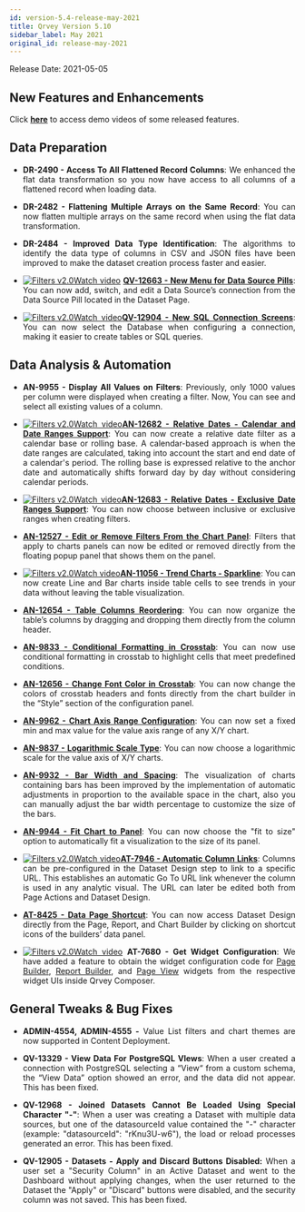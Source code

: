 ```yaml
---
id: version-5.4-release-may-2021
title: Qrvey Version 5.10
sidebar_label: May 2021
original_id: release-may-2021
---
```

<div style="text-align: justify">
Release Date: 2021-05-05


## New Features and Enhancements 

Click <a href="/docs/video-training/release/version-5.10" target="_blank"> <strong>here</strong></a> to access demo videos of some released features.

## Data Preparation

* <strong>DR-2490 - Access To All Flattened Record Columns</strong>: We enhanced the flat data transformation so you now have access to all columns of a flattened record when loading data.

* <strong>DR-2482 - Flattening Multiple Arrays on the Same Record</strong>: You can now flatten multiple arrays on the same record when using the flat data transformation.

* <strong>DR-2484 - Improved Data Type Identification</strong>: The algorithms to identify the data type of columns in CSV and JSON files have been improved to make the dataset creation process faster and easier.

* <a href="/docs/video-training/release/version-5.10/#new-menu-for-data-source-pills-and-new-connections-screens" target="_blank" class="tooltip"><img alt="Filters v2.0" src="https://s3.amazonaws.com/cdn.qrvey.com/documentation_assets/release-notes/video_icon.png#thumbnail-20" class="video-icon-png"><span class="tooltiptext">Watch video</span></a>  <a href="/docs/ui-docs/datasets/datasets/#changing-the-data-source" target="_blank"><strong>QV-12663 - New Menu for Data Source Pills</strong></a>: You can now add, switch, and edit a Data Source’s connection from the Data Source Pill located in the Dataset Page. 

* <a href="/docs/video-training/release/version-5.10/#new-menu-for-data-source-pills-and-new-connections-screens" target="_blank" class="tooltip"><img alt="Filters v2.0" src="https://s3.amazonaws.com/cdn.qrvey.com/documentation_assets/release-notes/video_icon.png#thumbnail-20" class="video-icon-png"><span class="tooltiptext">Watch video</span></a><a href="/docs/ui-docs/datasets/databases/" target="_blank"><strong>QV-12904 - New SQL Connection Screens</strong></a>: You can now select the Database when configuring a connection, making it easier to create tables or SQL queries. 


## Data Analysis & Automation

* <strong>AN-9955 - Display All Values on Filters</strong>: Previously, only 1000 values per column were displayed when creating a filter. Now, You can see and select all existing values of a column.

* <a href="/docs/video-training/release/version-5.10/#relative-date---new-date-ranges" target="_blank" class="tooltip"><img alt="Filters v2.0" src="https://s3.amazonaws.com/cdn.qrvey.com/documentation_assets/release-notes/video_icon.png#thumbnail-20" class="video-icon-png"><span class="tooltiptext">Watch video</span></a><a href="/docs/ui-docs/filtering-data/working-with-filters/#calendar-versus-rolling-date-ranges" target="_blank"><strong>AN-12682 - Relative Dates - Calendar and Date Ranges Support</strong></a>: You can now create a relative date filter as a calendar base or rolling base. A calendar-based approach is when the date ranges are calculated, taking into account the start and end date of a calendar's period. The rolling base is expressed relative to the anchor date and automatically shifts forward day by day without considering calendar periods.

* <a href="/docs/video-training/release/version-5.10/#relative-date---new-date-ranges" target="_blank" class="tooltip"><img alt="Filters v2.0" src="https://s3.amazonaws.com/cdn.qrvey.com/documentation_assets/release-notes/video_icon.png#thumbnail-20" class="video-icon-png"><span class="tooltiptext">Watch video</span></a><a href="/docs/ui-docs/filtering-data/working-with-filters/#inclusive-versus-exclusive-date-ranges" target="_blank"><strong>AN-12683 - Relative Dates - Exclusive Date Ranges Support</strong></a>: You can now choose between inclusive or exclusive ranges when creating filters.

* <a href="/docs/ui-docs/filtering-data/working-with-filters/#seeedit-filters-directly-from-charts" target="_blank"><strong>AN-12527 - Edit or Remove Filters From the Chart Panel</strong></a>: Filters that apply to charts panels can now be edited or removed directly from the floating popup panel that shows them on the panel.

* <a href="/docs/video-training/release/version-5.10/#trend-charts---sparkline" target="_blank" class="tooltip"><img alt="Filters v2.0" src="https://s3.amazonaws.com/cdn.qrvey.com/documentation_assets/release-notes/video_icon.png#thumbnail-20" class="video-icon-png"><span class="tooltiptext">Watch video</span></a><a href="/docs/ui-docs/dataviews/chart-types/#charts-in-tables" target="_blank"><strong>AN-11056 - Trend Charts - Sparkline</strong></a>: You can now create Line and Bar charts inside table cells to see trends in your data without leaving the table visualization.

* <a href="/docs/ui-docs/dataviews/chart-types/#reordering-columns" target="_blank"><strong>AN-12654 - Table Columns Reordering</strong></a>: You can now organize the table’s columns by dragging and dropping them directly from the column header.

* <a href="/docs/ui-docs/dataviews/chart-types/#conditional-formatting-in-crosstab" target="_blank"><strong>AN-9833 - Conditional Formatting in Crosstab</strong></a>: You can now use conditional formatting in crosstab to highlight cells that meet predefined conditions.

* <a href="/docs/ui-docs/dataviews/chart-types/#changing-header-colors" target="_blank"><strong>AN-12656 - Change Font Color in Crosstab</strong></a>: You can now change the colors of crosstab headers and fonts directly from the chart builder in the “Style” section of the configuration panel.

* <a href="/docs/ui-docs/dataviews/chart-builder/#fixed-range-configurations" target="_blank"><strong>AN-9962 - Chart Axis Range Configuration</strong></a>: You can now set a fixed min and max value for the value axis range of any X/Y chart.

* <a href="/docs/ui-docs/dataviews/chart-builder/#scale-type" target="_blank"><strong>AN-9837 - Logarithmic Scale Type</strong></a>: You can now choose a logarithmic scale for the value axis of X/Y charts.

* <a href="/docs/ui-docs/dataviews/chart-types/#modifying-bar-width-and-spacing" target="_blank"><strong>AN-9932 - Bar Width and Spacing</strong></a>: The visualization of charts containing bars has been improved by the implementation of automatic adjustments in proportion to the available space in the chart, also you can manually adjust the bar width percentage to customize the size of the bars.

* <a href="/docs/ui-docs/dataviews/chart-builder/#adjusting-chart-to-fit-the-size-of-panel" target="_blank"><strong>AN-9944 - Fit Chart to Panel</strong></a>: You can now choose the "fit to size" option to automatically fit a visualization to the size of its panel.

* <a href="/docs/video-training/release/version-5.10/#automatic-column-links" target="_blank" class="tooltip"><img alt="Filters v2.0" src="https://s3.amazonaws.com/cdn.qrvey.com/documentation_assets/release-notes/video_icon.png#thumbnail-20" class="video-icon-png"><span class="tooltiptext">Watch video</span></a><a href="/docs/ui-docs/datasets/column-links/" target="_blank"><strong>AT-7946 - Automatic Column Links</strong></a>: Columns can be pre-configured in the Dataset Design step to link to a specific URL. This establishes an automatic Go To URL link whenever the column is used in any analytic visual. The URL can later be edited both from Page Actions and Dataset Design.

* <a href="/docs/ui-docs/builders/pages/#data--configuration" target="_blank"><strong>AT-8425 - Data Page Shortcut</strong></a>: You can now access Dataset Design directly from the Page, Report, and Chart Builder by clicking on shortcut icons of the builders’ data panel.

* <a href="/docs/video-training/release/version-5.10/#get-widget-configuration" target="_blank" class="tooltip"><img alt="Filters v2.0" src="https://s3.amazonaws.com/cdn.qrvey.com/documentation_assets/release-notes/video_icon.png#thumbnail-20" class="video-icon-png"><span class="tooltiptext">Watch video</span></a> <strong>AT-7680 - Get Widget Configuration</strong>: We have added a feature to obtain the widget configuration code for <a href="/docs/embedding/widgets/app-building/widget-page-builder/" target="_blank">Page Builder</a>, <a href="/docs/embedding/widgets/app-building/widget-report-builder/" target="_blank">Report Builder</a>, and <a href="/docs/embedding/widgets/app-building/widget-page-view/" target="_blank">Page View</a> widgets from the respective widget UIs inside Qrvey Composer. 

 
## General Tweaks & Bug Fixes

* **ADMIN-4554, ADMIN-4555 -** Value List filters and chart themes are now supported in Content Deployment.

* **QV-13329 - View Data For PostgreSQL VIews**: When a user created a connection with PostgreSQL selecting a “View“ from a custom schema, the “View Data” option showed an error, and the data did not appear. This has been fixed.

* **QV-12968 - Joined Datasets Cannot Be Loaded Using Special Character "-"**: When a user was creating a Dataset with multiple data sources, but one of the datasourceId value contained the "-" character (example: "datasourceId": "rKnu3U-w6"), the load or reload processes generated an error. This has been fixed.

* **QV-12905 - Datasets - Apply and Discard Buttons Disabled:** When a user set a "Security Column" in an Active Dataset and went to the Dashboard without applying changes, when the user returned to the Dataset the "Apply" or "Discard" buttons were disabled, and the security column was not saved. This has been fixed.


